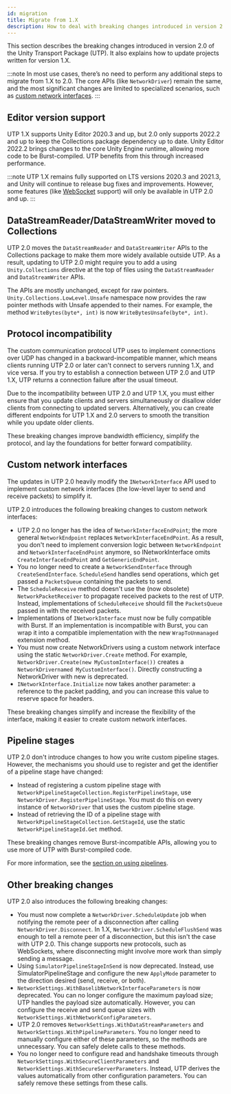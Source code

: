 ```yaml
---
id: migration
title: Migrate from 1.X
description: How to deal with breaking changes introduced in version 2.0 of Unity Transport.
---
```


This section describes the breaking changes introduced in version 2.0 of the Unity Transport Package (UTP). It also explains how to update projects written for version 1.X.

:::note
In most use cases, there’s no need to perform any additional steps to migrate from 1.X to 2.0. The core APIs (like `NetworkDriver`) remain the same, and the most significant changes are limited to specialized scenarios, such as [custom network interfaces](#custom-network-interfaces).
:::

## Editor version support

UTP 1.X supports Unity Editor 2020.3 and up, but 2.0 only supports 2022.2 and up to keep the Collections package dependency up to date. Unity Editor 2022.2 brings changes to the core Unity Engine runtime, allowing more code to be Burst-compiled. UTP benefits from this through increased performance.

:::note
UTP 1.X remains fully supported on LTS versions 2020.3 and 2021.3, and Unity will continue to release bug fixes and improvements. However, some features (like [WebSocket](workflow-client-server-ws.md) support) will only be available in UTP 2.0 and up.
:::

## DataStreamReader/DataStreamWriter moved to Collections

UTP 2.0 moves the `DataStreamReader` and `DataStreamWriter` APIs to the Collections package to make them more widely available outside UTP. As a result, updating to UTP 2.0 might require you to add a using `Unity.Collections` directive at the top of files using the `DataStreamReader` and `DataStreamWriter` APIs.

The APIs are mostly unchanged, except for raw pointers. `Unity.Collections.LowLevel.Unsafe` namespace now provides the raw pointer methods with Unsafe appended to their names. For example, the method `WriteBytes(byte*, int)` is now `WriteBytesUnsafe(byte*, int)`.

## Protocol incompatibility

The custom communication protocol UTP uses to implement connections over UDP has changed in a backward-incompatible manner, which means clients running UTP 2.0 or later can't connect to servers running 1.X, and vice versa. If you try to establish a connection between UTP 2.0 and UTP 1.X, UTP returns a connection failure after the usual timeout.

Due to the incompatibility between UTP 2.0 and UTP 1.X, you must either ensure that you update clients and servers simultaneously or disallow older clients from connecting to updated servers. Alternatively, you can create different endpoints for UTP 1.X and 2.0 servers to smooth the transition while you update older clients.

These breaking changes improve bandwidth efficiency, simplify the protocol, and lay the foundations for better forward compatibility.

## Custom network interfaces

The updates in UTP 2.0 heavily modify the `INetworkInterface` API used to implement custom network interfaces (the low-level layer to send and receive packets) to simplify it.

UTP 2.0 introduces the following breaking changes to custom network interfaces:

- UTP 2.0 no longer has the idea of `NetworkInterfaceEndPoint`; the more general `NetworkEndpoint` replaces `NetworkInterfaceEndPoint`. As a result, you don't need to implement conversion logic between `NetworkEndpoint` and `NetworkInterfaceEndPoint` anymore, so INetworkInterface omits `CreateInterfaceEndPoint` and `GetGenericEndPoint`.
- You no longer need to create a `NetworkSendInterface` through `CreateSendInterface`. `ScheduleSend` handles send operations, which get passed a `PacketsQueue` containing the packets to send.
- The `ScheduleReceive` method doesn't use the (now obsolete) `NetworkPacketReceiver` to propagate received packets to the rest of UTP. Instead, implementations of `ScheduleReceive` should fill the `PacketsQueue` passed in with the received packets.
- Implementations of `INetworkInterface` must now be fully compatible with Burst. If an implementation is incompatible with Burst, you can wrap it into a compatible implementation with the new `WrapToUnmanaged` extension method.
- You must now create NetworkDrivers using a custom network interface using the static `NetworkDriver.Create` method. For example, `NetworkDriver.Create(new MyCustomInterface())` creates a `NetworkDrivernamed MyCustomInterface()`. Directly constructing a NetworkDriver with new is deprecated.
- `INetworkInterface.Initialize` now takes another parameter: a reference to the packet padding, and you can increase this value to reserve space for headers.

These breaking changes simplify and increase the flexibility of the interface, making it easier to create custom network interfaces.

## Pipeline stages

UTP 2.0 don't introduce changes to how you write custom pipeline stages. However, the mechanisms you should use to register and get the identifier of a pipeline stage have changed:

- Instead of registering a custom pipeline stage with `NetworkPipelineStageCollection.RegisterPipelineStage`, use `NetworkDriver.RegisterPipelineStage`. You must do this on every instance of `NetworkDriver` that uses the custom pipeline stage.
- Instead of retrieving the ID of a pipeline stage with `NetworkPipelineStageCollection.GetStageId`, use the static `NetworkPipelineStageId.Get` method.

These breaking changes remove Burst-incompatible APIs, allowing you to use more of UTP with Burst-compiled code.

For more information, see the [section on using pipelines](https://docs.unity3d.com/Packages/com.unity.transport@2.0/manual/pipelines-usage.html).

## Other breaking changes

UTP 2.0 also introduces the following breaking changes:

* You must now complete a `NetworkDriver.ScheduleUpdate` job when notifying the remote peer of a disconnection after calling `NetworkDriver.Disconnect`. In 1.X, `NetworkDriver.ScheduleFlushSend` was enough to tell a remote peer of a disconnection, but this isn't the case with UTP 2.0. This change supports new protocols, such as WebSockets, where disconnecting might involve more work than simply sending a message.
* Using `SimulatorPipelineStageInSend` is now deprecated. Instead, use SimulatorPipelineStage and configure the new `ApplyMode` parameter to the direction desired (send, receive, or both).
* `NetworkSettings.WithBaselibNetworkInterfaceParameters` is now deprecated. You can no longer configure the maximum payload size; UTP handles the payload size automatically. However, you can configure the receive and send queue sizes with `NetworkSettings.WithNetworkConfigParameters`.
* UTP 2.0 removes `NetworkSettings.WithDataStreamParameters` and `NetworkSettings.WithPipelineParameters`. You no longer need to manually configure either of these parameters, so the methods are unnecessary. You can safely delete calls to these methods.
* You no longer need to configure read and handshake timeouts through `NetworkSettings.WithSecureClientParameters` and `NetworkSettings.WithSecureServerParameters`. Instead, UTP derives the values automatically from other configuration parameters. You can safely remove these settings from these calls.
